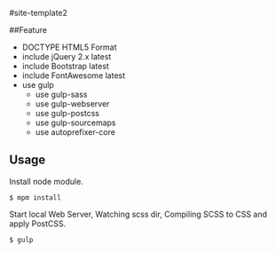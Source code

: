 #site-template2

##Feature

- DOCTYPE HTML5 Format
- include jQuery 2.x latest
- include Bootstrap latest
- include FontAwesome latest
- use gulp
  - use gulp-sass
  - use gulp-webserver
  - use gulp-postcss
  - use gulp-sourcemaps
  - use autoprefixer-core

## Usage

Install node module.

```
$ mpm install
```

Start local Web Server, Watching scss dir, Compiling SCSS to CSS and apply PostCSS.

```
$ gulp
```

